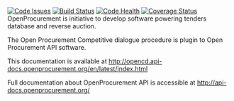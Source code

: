 [![Code Issues](https://www.quantifiedcode.com/api/v1/project/fc030f346aba42d18b96ec7d6bcf3be6/badge.svg)](https://www.quantifiedcode.com/app/project/fc030f346aba42d18b96ec7d6bcf3be6)
[![Build Status](https://travis-ci.org/gorserg/openprocurement.tender.opencd.svg?branch=master)](https://travis-ci.org/gorserg/openprocurement.tender.opencd)
[![Code Health](https://landscape.io/github/gorserg/openprocurement.tender.opencd/master/landscape.svg?style=flat)](https://landscape.io/github/gorserg/openprocurement.tender.opencd/master)
[![Coverage Status](https://coveralls.io/repos/github/gorserg/openprocurement.tender.opencd/badge.svg?branch=master)](https://coveralls.io/github/gorserg/openprocurement.tender.opencd?branch=master)
OpenProcurement is initiative to develop software powering tenders database and reverse auction.

The Open Procurement Competitive dialogue procedure is plugin to Open Procurement API software.

This documentation is available at http://opencd.api-docs.openprocurement.org/en/latest/index.html

Full documentation about OpenProcurement API is accessible at http://api-docs.openprocurement.org/
